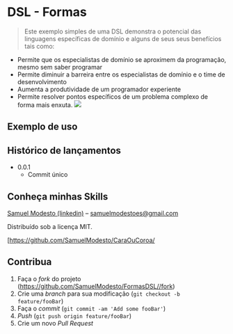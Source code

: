 # DSL - Formas
> Este exemplo simples de uma DSL demonstra o potencial das linguagens específicas de domínio e alguns de seus seus benefícios tais como:

- Permite que os especialistas de domínio se aproximem da programação, mesmo sem saber programar
- Permite diminuir a barreira entre os especialistas de domínio e o time de desenvolvimento
- Aumenta a produtividade de um programador experiente
- Permite resolver pontos específicos de um problema complexo de forma mais enxuta.
![](../header.png)

## Exemplo de uso





## Histórico de lançamentos

* 0.0.1
    * Commit único
    
## Conheça minhas Skills

 [Samuel Modesto (linkedin)](https://www.linkedin.com/in/samuelmodesto/)  – samuelmodestoes@gmail.com

Distribuído sob a licença MIT.

[https://github.com/SamuelModesto/CaraOuCoroa/


## Contribua

1. Faça o _fork_ do projeto (<https://github.com/SamuelModesto/FormasDSL//fork>)
2. Crie uma _branch_ para sua modificação (`git checkout -b feature/fooBar`)
3. Faça o _commit_ (`git commit -am 'Add some fooBar'`)
4. _Push_ (`git push origin feature/fooBar`)
5. Crie um novo _Pull Request_


